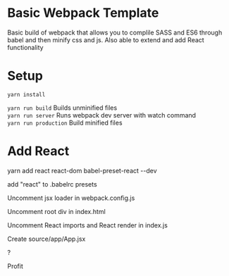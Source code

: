# Basic Webpack Template
Basic build of webpack that allows you to complile SASS and ES6 through babel and then minify css and js. Also able to extend and add React functionality  

# Setup  
`yarn install`

`yarn run build` Builds unminified files  
`yarn run server` Runs webpack dev server with watch command  
`yarn run production` Build minified files  

# Add React
yarn add react react-dom babel-preset-react --dev  

add "react" to .babelrc presets  

Uncomment jsx loader in webpack.config.js  

Uncomment root div in index.html  

Uncomment React imports and React render in index.js  

Create source/app/App.jsx  

?  

Profit  
